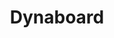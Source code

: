 ---
codehost: https://github.com/https://github.com/dynaboard
logohandle: dynaboard
sort: dynaboard
title: Dynaboard
twitter: https://x.com/dynaboard
website: https://dynaboard.com/
---